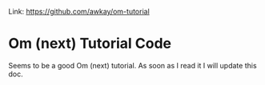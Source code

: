 Link: https://github.com/awkay/om-tutorial  

# Om (next) Tutorial Code

Seems to be a good Om (next) tutorial. As soon as I read it I will update this doc.
